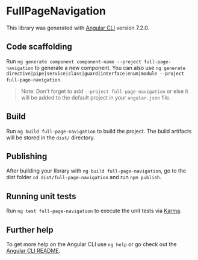 # FullPageNavigation

This library was generated with [Angular CLI](https://github.com/angular/angular-cli) version 7.2.0.

## Code scaffolding

Run `ng generate component component-name --project full-page-navigation` to generate a new component. You can also use `ng generate directive|pipe|service|class|guard|interface|enum|module --project full-page-navigation`.
> Note: Don't forget to add `--project full-page-navigation` or else it will be added to the default project in your `angular.json` file. 

## Build

Run `ng build full-page-navigation` to build the project. The build artifacts will be stored in the `dist/` directory.

## Publishing

After building your library with `ng build full-page-navigation`, go to the dist folder `cd dist/full-page-navigation` and run `npm publish`.

## Running unit tests

Run `ng test full-page-navigation` to execute the unit tests via [Karma](https://karma-runner.github.io).

## Further help

To get more help on the Angular CLI use `ng help` or go check out the [Angular CLI README](https://github.com/angular/angular-cli/blob/master/README.md).
